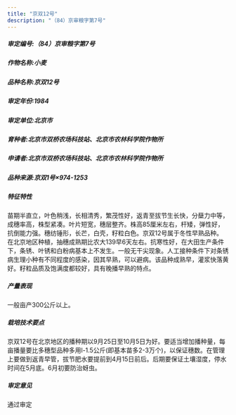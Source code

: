 ```yaml
---
title: "京双12号"
description: "（84）京审粮字第7号"
---
```

##### 审定编号:（84）京审粮字第7号

##### 作物名称:小麦

##### 品种名称:京双12号

##### 审定年份:1984

##### 审定单位:北京市

##### 育种者:北京市双桥农场科技站、北京市农林科学院作物所

##### 申请者:北京市双桥农场科技站、北京市农林科学院作物所

##### 品种来源:京双1号×974-1253

##### 特征特性
苗期半直立，叶色稍浅，长相清秀，繁茂性好，返青至拔节生长快，分蘖力中等，成穗率高，株型紧凑。叶片短宽，穗层整齐。株高85厘米左右，杆矮，弹性好，抗倒能力强。穗纺锤形，长芒，白壳，籽粒白色。京双12号属于冬性早熟品种。在北京地区种植，抽穗成熟期比农大139早6天左右。抗寒性好，在大田生产条件下，条锈、叶锈和白粉病基本上不发生。一般无干尖现象。人工接种条件下对条锈病生理小种有不同程度的感染，因其早熟，可以避病。该品种成熟早，灌浆快落黄好。籽粒品质及饱满度都较好，具有晚播早熟的特点。

##### 产量表现
一般亩产300公斤以上。

##### 栽培技术要点
京双12号在北京地区的播种期以9月25日至10月5日为好。要适当增加播种量，每亩播量要比多穗型品种多用l-1.5公斤(即基本苗多2-3万个)，以保证穗数。在管理上要做到返青早管，拔节肥水要提前到4月15日前后。后期要保证土壤湿度，停水时间在5月底。6月初要防治蚜虫。

##### 审定意见
通过审定
